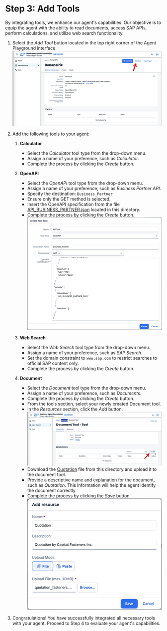 # Step 3: Add Tools

By integrating tools, we enhance our agent's capabilities. Our objective is to equip the agent with the ability to read documents, access SAP APIs, perform calculations, and utilize web search functionality.

1. Select the *Add Tool* button located in the top right corner of the Agent Playground interface.
   ![add-tool-button](add-tool-button.png)

2. Add the following tools to your agent:

   1. **Calculator**
      - Select the *Calculator* tool type from the drop-down menu.
      - Assign a name of your preference, such as *Calculator*.
      - Complete the process by clicking the *Create* button.

   2. **OpenAPI**
      - Select the *OpenAPI* tool type from the drop-down menu.
      - Assign a name of your preference, such as *Business Partner API*.
      - Specify the destination: `Business_Partner`
      - Ensure only the GET method is selected.
      - Insert the OpenAPI specification from the file [API_BUSINESS_PARTNER.json](API_BUSINESS_PARTNER.json) located in this directory.
      - Complete the process by clicking the *Create* button.
      ![api-tool-dialog](api-tool-dialog.png)

   3. **Web Search**
      - Select the *Web Search* tool type from the drop-down menu.
      - Assign a name of your preference, such as *SAP Search*.
      - Set the domain constraint to `www.sap.com` to restrict searches to official SAP content only.
      - Complete the process by clicking the *Create* button.

   4. **Document**
      - Select the *Document* tool type from the drop-down menu.
      - Assign a name of your preference, such as *Documents*.
      - Complete the process by clicking the *Create* button.
      - From the tools section, select your newly created Document tool.
      - In the *Resources* section, click the *Add* button.
      ![tool-resources](tool-resources.png)
      - Download the [Quotation](quotation_fasteners.pdf) file from this directory and upload it to the document tool.
      - Provide a descriptive name and explanation for the document, such as *Quotation*. This information will help the agent identify the document correctly.
      - Complete the process by clicking the *Save* button.
      ![resource-dialog](resource-dialog.png)

3. Congratulations! You have successfully integrated all necessary tools with your agent. Proceed to Step 4 to evaluate your agent's capabilities.